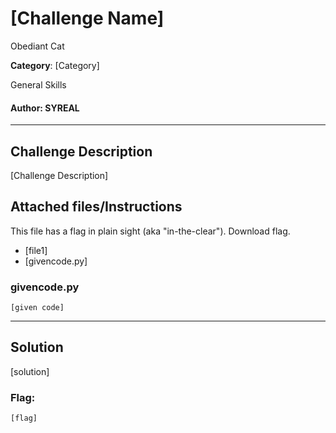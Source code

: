 # [Challenge Name]

   Obediant Cat

**Category**: [Category]

   General Skills

#### Author: SYREAL

----

## Challenge Description
[Challenge Description]
## Attached files/Instructions
   This file has a flag in plain sight (aka "in-the-clear"). Download flag.

* [file1]
* [givencode.py]
### givencode.py
```
[given code]
```

----
## Solution

[solution]


### Flag:
```
[flag]
```





